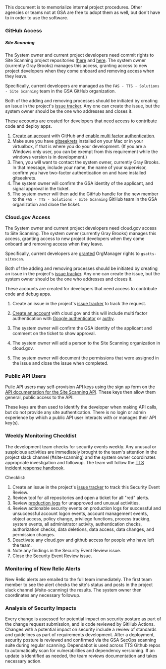 
This document is to memorialize internal project procedures.  Other agencies or teams not at GSA are free to adopt them as well, but don't have to in order to use the software.  

### GitHub Access 


##### Site Scanning 

The System owner and current project developers need commit rights to Site Scanning project repositories ([here](https://github.com/GSA/site-scanning-engine) and [here](https://github.com/18F/site-scanning-query-builder).  The system owner (currently Gray Brooks) manages this access, granting access to new project developers when they come onboard and removing access when they leave.  

Specifically, current developers are managed as the `FAS - TTS - Solutions - Site Scanning` team in the GSA GitHub organization.   

Both of the adding and removing processes should be initiated by creating an issue in the project's [issue tracker](https://github.com/GSA/site-scanning/issues).  Any one can create the issue, but the system owner should be the one who addresses and closes it.  

These accounts are created for developers that need access to contribute code and deploy apps.

1. [Create an account](https://github.com/) with GitHub and [enable multi factor authentication](https://github.com/blog/1614-two-factor-authentication).
2. Make sure you have [gitseekrets](https://github.com/18F/laptop/tree/master/seekret-rules) installed on your Mac or in your virtualbox, if that is where you do your development. (If you are a Windows only user, you can be exempt from this requirement while the windows version is in development.) 
3. Then, you will want to contact the system owner, currently Gray Brooks. In that message, include your name, the name of your supervisor, confirm you have two-factor authentication on and have installed gitseekrets. 
4. The system owner will confirm the GSA identity of the applicant, and signal approval in the ticket. 
5. The system owner will then add the GitHub handle for the new member to the `FAS - TTS - Solutions - Site Scanning` GitHub team in the GSA organization and close the ticket.
 
### Cloud.gov Access 

The System owner and current project developers need cloud.gov access to Site Scanning.  The system owner (currently Gray Brooks) manages this access, granting access to new project developers when they come onboard and removing access when they leave.  

Specifically, current developers are [granted](https://cloud.gov/docs/apps/managing-teammates/) OrgManager rights to `gsatts-sitescan`.  

Both of the adding and removing processes should be initiated by creating an issue in the project's [issue tracker](https://github.com/GSA/site-scanning/issues).  Any one can create the issue, but the system owner should be the one who addresses and closes it.    

These accounts are created for developers that need access to contribute code and debug apps.

1. Create an issue in the project's [issue tracker](https://github.com/GSA/site-scanning/issues) to track the request.  

1. [Create an account](https://cloud.gov/docs/getting-started/accounts/) with cloud.gov and this will include multi factor authentication with [Google authenticator](https://support.google.com/accounts/answer/1066447?hl=en) or [authy](https://www.authy.com/).

4. The system owner will confirm the GSA identity of the applicant and comment on the ticket to show approval. 

5. The system owner will add a person to the Site Scanning organization in cloud.gov. 
 
6. The system owner will document the permissions that were assigned in the issue and close the issue when completed.  



### Public API Users 

Pulic API users may self-provision API keys using the sign up form on the [API documentation for the Site Scanning API](https://open.gsa.gov/api/site-scanning-api/).  These keys then allow them general, public access to the API.  

These keys are then used to identify the developer when making API calls, but do not provide any site authentication.  There is no login or admin experience by which a public API user interacts with or manages their API key(s).  


### Weekly Monitoring Checklist

The development team checks for security events weekly. Any unusual or suspicious activities are immediately brought to the team's attention in the project slack channel (#site-scanning) and the system owner coordinates appropriate investigation and followup. The team will follow the [TTS incident response handbook](https://handbook.tts.gsa.gov/security-incidents/).

Checklist:
1. Create an issue in the project's [issue tracker](https://github.com/GSA/site-scanning/issues) to track this Security Event Review.
2. Review tool for all repositories and open a ticket for all "red" alerts.
3. Review [production logs](https://logs.fr.cloud.gov) for unapproved and unusual activities. 
4. Review actionable security events on production logs for successful and unsuccessful account logon events, account management events, object access, policy change, privilege functions, process tracking, system events, all administrator activity, authentication checks, authorization checks, data deletions, data access, data changes, and permission changes.
5. Deactivate any cloud.gov and github access for people who have left the team.
6. Note any findings in the Security Event Review issue.
7. Close the Security Event Review issue.

### Monitoring of New Relic Alerts

New Relic alerts are emailed to the full team immediately.  The first team member to see the alert checks the site's status and posts in the project slack channel (#site-scanning) the results.  The system owner then coordinates any necessary followup.  

### Analysis of Security Impacts

Every change is assessed for potential impact on security posture as part of the change request submission, and is code reviewed by GitHub Actions. Changes with a potential impact on security include a review of standards and guidelines as part of requirements development. After a deployment, security posture is reviewed and confirmed via the GSA SecOps scanning suite during regular scanning.   Dependabot is used across TTS Github repos to automatically scan for vulnerabilities and dependency versioning. If an update is identified as needed, the team reviews documentation and takes necessary action.
